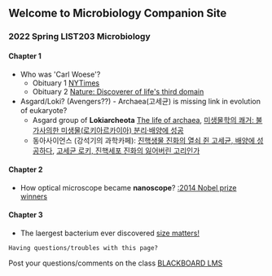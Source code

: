 ## Welcome to Microbiology Companion Site

### 2022 Spring LIST203 Microbiology

#### Chapter 1
* Who was 'Carl Woese'?
  - Obituary 1 [NYTimes](https://www.nytimes.com/2013/01/01/science/carl-woese-dies-discovered-lifes-third-domain.html)
  - Obituary 2 [Nature: Discoverer of life's third domain](https://www.nature.com/articles/493610a)
* Asgard/Loki? (Avengers??) - Archaea(고세균) is missing link in evolution of eukaryote?
  - Asgard group of __Lokiarcheota__ [The life of archaea](https://www.nature.com/articles/d41586-020-00087-4), [미생물학의 쾌거: 불가사의한 미생물(로키아르카이아) 분리·배양에 성공](https://www.ibric.org/myboard/read.php?id=307839&Board=news)
  - 동아사이언스 (강석기의 과학카페): [진핵생물 진화의 열쇠 쥔 고세균, 배양에 성공하다](https://www.dongascience.com/news.php?idx=30788), [고세균 로키, 진핵세포 진화의 잃어버린 고리인가](https://www.dongascience.com/news.php?idx=6896)

#### Chapter 2
* How optical microscope became __nanoscope__? [:2014 Nobel prize winners](https://www.nobelprize.org/uploads/2018/06/popular-chemistryprize2014.pdf)

#### Chapter 3
* The laergest bacterium ever discovered [size matters!](https://www.science.org/content/article/largest-bacterium-ever-discovered-has-unexpectedly-complex-cells)

```
Having questions/troubles with this page?
```
Post your questions/comments on the class [BLACKBOARD LMS](https://kulms.korea.ac.kr)
